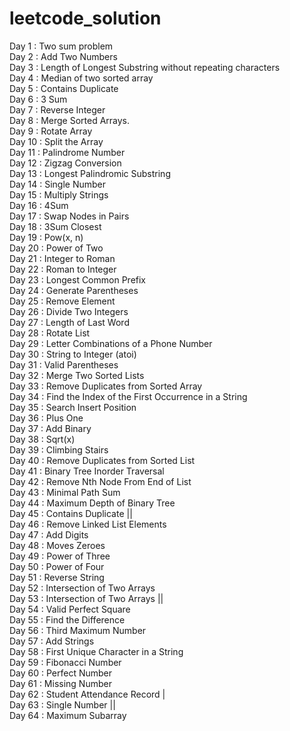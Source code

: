 # leetcode_solution

Day 1 : Two sum problem<br/>
Day 2 : Add Two Numbers<br/>
Day 3 : Length of Longest Substring without repeating characters<br/>
Day 4 : Median of two sorted array<br/>
Day 5 : Contains Duplicate<br/>
Day 6 : 3 Sum<br/>
Day 7 : Reverse Integer<br/>
Day 8 : Merge Sorted Arrays.<br/>
Day 9 : Rotate Array<br/>
Day 10 : Split the Array<br/>
Day 11 : Palindrome Number<br/>
Day 12 : Zigzag Conversion<br/>
Day 13 : Longest Palindromic Substring<br/>
Day 14 : Single Number<br/>
Day 15 : Multiply Strings<br/>
Day 16 : 4Sum<br/>
Day 17 : Swap Nodes in Pairs<br/>
Day 18 : 3Sum Closest<br/>
Day 19 : Pow(x, n)<br/>
Day 20 : Power of Two<br/>
Day 21 : Integer to Roman<br/>
Day 22 : Roman to Integer<br/>
Day 23 : Longest Common Prefix<br/>
Day 24 : Generate Parentheses<br/>
Day 25 : Remove Element<br/>
Day 26 : Divide Two Integers<br/>
Day 27 : Length of Last Word<br/>
Day 28 : Rotate List<br/>
Day 29 : Letter Combinations of a Phone Number<br/>
Day 30 : String to Integer (atoi)<br/>
Day 31 : Valid Parentheses<br/>
Day 32 : Merge Two Sorted Lists<br/>
Day 33 : Remove Duplicates from Sorted Array<br/>
Day 34 : Find the Index of the First Occurrence in a String<br/>
Day 35 : Search Insert Position<br/>
Day 36 : Plus One<br/>
Day 37 : Add Binary<br/>
Day 38 : Sqrt(x)<br/>
Day 39 : Climbing Stairs<br/>
Day 40 : Remove Duplicates from Sorted List<br/>
Day 41 : Binary Tree Inorder Traversal<br/>
Day 42 : Remove Nth Node From End of List<br/>
Day 43 : Minimal Path Sum<br/>
Day 44 : Maximum Depth of Binary Tree<br/>
Day 45 : Contains Duplicate ||<br/>
Day 46 : Remove Linked List Elements<br/>
Day 47 : Add Digits<br/>
Day 48 : Moves Zeroes<br/>
Day 49 : Power of Three<br/>
Day 50 : Power of Four<br/>
Day 51 : Reverse String<br/>
Day 52 : Intersection of Two Arrays<br/>
Day 53 : Intersection of Two Arrays ||<br/>
Day 54 : Valid Perfect Square<br/>
Day 55 : Find the Difference<br/>
Day 56 : Third Maximum Number<br/>
Day 57 : Add Strings<br/>
Day 58 : First Unique Character in a String<br/>
Day 59 : Fibonacci Number<br/>
Day 60 : Perfect Number<br/>
Day 61 : Missing Number<br/>
Day 62 : Student Attendance Record |<br/>
Day 63 : Single Number ||<br/>
Day 64 : Maximum Subarray<br/>
